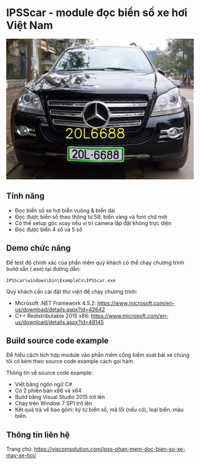 # IPSScar - module đọc biển số xe hơi Việt Nam

![](Image/20L6688.jpg)

## Tính năng
- Đọc biển số xe hơi biển vuông & biển dài
- Đọc được biển số theo thông tư 58: biển vàng và font chữ mới
- Có thể setup góc xoay nếu vị trí camera lắp đặt không trực diện
- Đọc được biển 4 số và 5 số



## Demo chức năng
Để test độ chính xác của phần mềm quý khách có thể chạy chương trình build sẵn (.exe) tại đường dẫn:
```
IPSScar\windows\bin\ExampleCs\IPSScar.exe
```

Quý khách cần cài đặt thư viện để chạy chương trình:
- Microsoft .NET Framework 4.5.2: https://www.microsoft.com/en-us/download/details.aspx?id=42642
- C++ Redistributable 2015 x86: 		https://www.microsoft.com/en-us/download/details.aspx?id=48145

## Build source code example

Để hiểu cách tích hợp module vào phần mềm cổng kiểm soát bãi xe chúng tôi có kèm theo source code example cách gọi hàm.

Thông tin về source code example:
- Viết bằng ngôn ngữ C#
- Có 2 phiên bản x86 và x64
- Build bằng Visual Studio 2015 trở lên
- Chạy trên Window 7 SP1 trở lên
- Kết quả trả về bao gồm: ký tự biển số, mã lỗi (nếu có), loại biển, màu biển.
	
	
## Thông tin liên hệ
	
Trang chủ: https://viscomsolution.com/ipss-phan-mem-doc-bien-so-xe-may-xe-hoi/